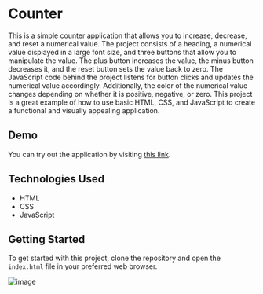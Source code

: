 # Counter

This is a simple counter application that allows you to increase, decrease, and reset a numerical value. The project consists of a heading, a numerical value displayed in a large font size, and three buttons that allow you to manipulate the value. The plus button increases the value, the minus button decreases it, and the reset button sets the value back to zero. The JavaScript code behind the project listens for button clicks and updates the numerical value accordingly. Additionally, the color of the numerical value changes depending on whether it is positive, negative, or zero. This project is a great example of how to use basic HTML, CSS, and JavaScript to create a functional and visually appealing application.

## Demo

You can try out the application by visiting [this link](https://paribhandarkar.github.io/counter/).

## Technologies Used

- HTML
- CSS
- JavaScript

## Getting Started

To get started with this project, clone the repository and open the `index.html` file in your preferred web browser.

![image](https://github.com/paribhandarkar/counter/assets/76446574/8d2ac850-00d5-4d2d-ae6e-f9c220d2fea1)
